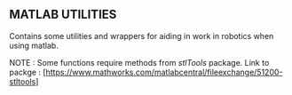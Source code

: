 ## MATLAB UTILITIES

Contains some utilities and wrappers for aiding in work in robotics when using matlab.

NOTE : Some functions require methods from *stlTools* package. Link to packge : [https://www.mathworks.com/matlabcentral/fileexchange/51200-stltools]

